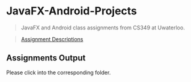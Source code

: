 # JavaFX-Android-Projects

> JavaFX and Android class assignments from CS349 at Uwaterloo.

> [Assignment Descriptions](https://www.student.cs.uwaterloo.ca/~cs349/s20/assignments.html)



## Assignments Output

Please click into the corresponding folder.
